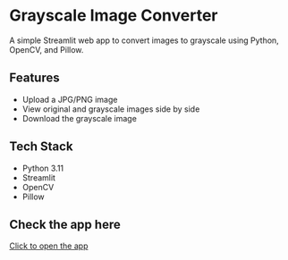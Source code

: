 ﻿# Grayscale Image Converter

A simple Streamlit web app to convert images to grayscale using Python, OpenCV, and Pillow.

## Features
- Upload a JPG/PNG image
- View original and grayscale images side by side
- Download the grayscale image

## Tech Stack
- Python 3.11
- Streamlit
- OpenCV
- Pillow

## Check the app here
[Click to open the app](https://z69s8whgyq6w56vm4ky7st.streamlit.app/)


